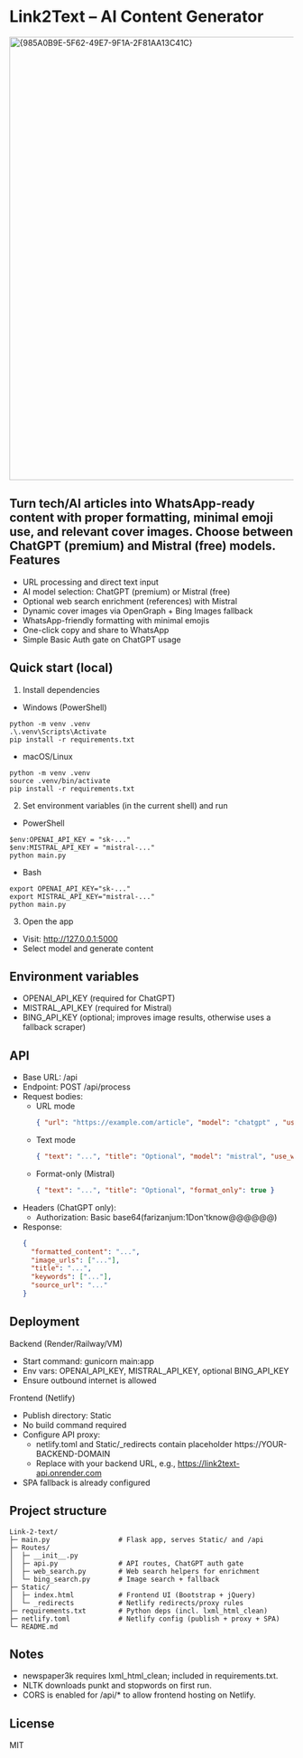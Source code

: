 Link2Text – AI Content Generator
================================

<img width="1243" height="785" alt="{985A0B9E-5F62-49E7-9F1A-2F81AA13C41C}" src="https://github.com/user-attachments/assets/6c14705f-8341-483f-8dcb-1003297ce6be" />


Turn tech/AI articles into WhatsApp-ready content with proper formatting, minimal emoji use, and relevant cover images. Choose between ChatGPT (premium) and Mistral (free) models.
Features
--------
- URL processing and direct text input
- AI model selection: ChatGPT (premium) or Mistral (free)
- Optional web search enrichment (references) with Mistral
- Dynamic cover images via OpenGraph + Bing Images fallback
- WhatsApp-friendly formatting with minimal emojis
- One-click copy and share to WhatsApp
- Simple Basic Auth gate on ChatGPT usage

Quick start (local)
-------------------
1) Install dependencies
- Windows (PowerShell)
```
python -m venv .venv
.\.venv\Scripts\Activate
pip install -r requirements.txt
```
- macOS/Linux
```
python -m venv .venv
source .venv/bin/activate
pip install -r requirements.txt
```

2) Set environment variables (in the current shell) and run
- PowerShell
```
$env:OPENAI_API_KEY = "sk-..."
$env:MISTRAL_API_KEY = "mistral-..."
python main.py
```
- Bash
```
export OPENAI_API_KEY="sk-..."
export MISTRAL_API_KEY="mistral-..."
python main.py
```

3) Open the app
- Visit: http://127.0.0.1:5000
- Select model and generate content

Environment variables
---------------------
- OPENAI_API_KEY (required for ChatGPT)
- MISTRAL_API_KEY (required for Mistral)
- BING_API_KEY (optional; improves image results, otherwise uses a fallback scraper)

API
---
- Base URL: /api
- Endpoint: POST /api/process
- Request bodies:
  - URL mode
    ```json
    { "url": "https://example.com/article", "model": "chatgpt" , "use_web_search": false }
    ```
  - Text mode
    ```json
    { "text": "...", "title": "Optional", "model": "mistral", "use_web_search": false }
    ```
  - Format-only (Mistral)
    ```json
    { "text": "...", "title": "Optional", "format_only": true }
    ```
- Headers (ChatGPT only):
  - Authorization: Basic base64(farizanjum:1Don'tknow@@@@@@)
- Response:
  ```json
  {
    "formatted_content": "...",
    "image_urls": ["..."],
    "title": "...",
    "keywords": ["..."],
    "source_url": "..."
  }
  ```

Deployment
----------
Backend (Render/Railway/VM)
- Start command: gunicorn main:app
- Env vars: OPENAI_API_KEY, MISTRAL_API_KEY, optional BING_API_KEY
- Ensure outbound internet is allowed

Frontend (Netlify)
- Publish directory: Static
- No build command required
- Configure API proxy:
  - netlify.toml and Static/_redirects contain placeholder https://YOUR-BACKEND-DOMAIN
  - Replace with your backend URL, e.g., https://link2text-api.onrender.com
- SPA fallback is already configured

Project structure
-----------------
```
Link-2-text/
├─ main.py                 # Flask app, serves Static/ and /api
├─ Routes/
│  ├─ __init__.py
│  ├─ api.py               # API routes, ChatGPT auth gate
│  ├─ web_search.py        # Web search helpers for enrichment
│  └─ bing_search.py       # Image search + fallback
├─ Static/
│  ├─ index.html           # Frontend UI (Bootstrap + jQuery)
│  └─ _redirects           # Netlify redirects/proxy rules
├─ requirements.txt        # Python deps (incl. lxml_html_clean)
├─ netlify.toml            # Netlify config (publish + proxy + SPA)
└─ README.md
```

Notes
-----
- newspaper3k requires lxml_html_clean; included in requirements.txt.
- NLTK downloads punkt and stopwords on first run.
- CORS is enabled for /api/* to allow frontend hosting on Netlify.

License
-------
MIT


